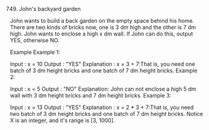 749. John's backyard garden

John wants to build a back garden on the empty space behind his home. There are two kinds of bricks now, one is 3 dm high and the other is 7 dm high. John wants to enclose a high x dm wall. If John can do this, output YES, otherwise NO.

Example
Example 1:

Input : x = 10
Output : "YES"
Explanation :
x = 3 + 7:That is, you need one batch of 3 dm height bricks and one batch of 7 dm height bricks.
Example 2:

Input : x = 5
Output : "NO"
Explanation:
John can not enclose a high 5 dm wall with 3 dm height bricks and 7 dm height bricks.
Example 3:

Input : x = 13
Output : "YES"
Explanation :
x = 2 * 3 + 7:That is, you need two batch of 3 dm height bricks and one batch of 7 dm height bricks.
Notice
X is an integer, and it's range is [3, 1000].

